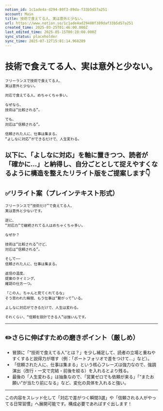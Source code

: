 ```yaml
---
notion_id: 1c1ade4a-d294-80f3-89da-f33b5d57a251
account: Main
title: 技術で食えてる人、実は意外と少ない。
url: https://www.notion.so/1c1ade4ad29480f389daf33b5d57a251
created_time: 2025-03-25T01:46:00.000Z
last_edited_time: 2025-05-15T00:28:00.000Z
sync_status: placeholder
sync_time: 2025-07-12T15:01:14.968289
---
```

# 技術で食えてる人、実は意外と少ない。

```plain text
フリーランスで技術で食えてる人、
実は意外と少ない。

対応で食えてる人、めちゃくちゃ多い。

なぜなら、
技術は“比較される”。

でも、
対応は“信頼される”。

信頼された人に、仕事は集まる。
“よしなに対応”ができるだけで、人生変わる。
```
以下に、「よしなに対応」を軸に置きつつ、読者が「確かに…」と納得し、自分ごととして捉えやすくなるように構造を整えたリライト版をご提案します👇
---
## ✅リライト案（プレインテキスト形式）
```plain text
フリーランスで“技術だけ”で食えてる人、
実は意外と少ないです。

逆に、
“対応力”で継続されてる人はめちゃくちゃ多い。

なぜか？

技術は“比較される”けど、
対応は“信頼される”。

そして──
信頼された人に、仕事は集まる。

返信の温度、
提案のタイミング、
確認の仕方一つ。

「この人、ちゃんと見てくれてるな」
そう思われた瞬間、もう仕事は“繋がって”いる。

よしなに対応ができるだけで、人生は変わる。

それくらい、“信頼を設計できる人”は強いんです。

```
---
## ✏️さらに伸ばすための磨きポイント（厳しめ）
- 冒頭に「“技術で食えてる人”とは？」を少し補足して、読者の立場と重ねやすくすると説得力が増す（例：「ポートフォリオで差をつけて…」など）。
- 「信頼された人に、仕事は集まる」という核心フレーズは強力なので、強調演出（改行・一文で完結・前後を絞る）を入れるとより残る。
- 最後の「人生変わる」は抽象なので、「営業ゼロでも依頼が来る」「“またお願い”が当たり前になる」など、変化の具体を入れると強い。
---
この内容をスレッド化して「対応で差がつく瞬間3選」や「信頼される人がやってる日常習慣」へ展開可能です。構成必要であればすぐ出します！